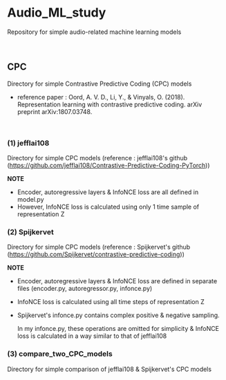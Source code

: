 # Audio_ML_study

Repository for simple audio-related machine learning models

<br/>

## CPC

Directory for simple Contrastive Predictive Coding (CPC) models
* reference paper : Oord, A. V. D., Li, Y., & Vinyals, O. (2018). Representation learning with contrastive predictive coding. arXiv preprint arXiv:1807.03748.

<br/>

### (1) jefflai108

Directory for simple CPC models (reference : jefflai108's github (https://github.com/jefflai108/Contrastive-Predictive-Coding-PyTorch))

**NOTE**
  * Encoder, autoregressive layers & InfoNCE loss are all defined in model.py
  * However, InfoNCE loss is calculated using only 1 time sample of representation Z

### (2) Spijkervet

Directory for simple CPC models (reference : Spijkervet's github (https://github.com/Spijkervet/contrastive-predictive-coding))

**NOTE**
  * Encoder, autoregressive layers & InfoNCE loss are defined in separate files (encoder.py, autoregressor.py, infonce.py)
  * InfoNCE loss is calculated using all time steps of representation Z
  * Spijkervet's infonce.py contains complex positive & negative sampling.
    
    In my infonce.py, these operations are omitted for simplicity & InfoNCE loss is calculated in a way similar to that of jefflai108

### (3) compare_two_CPC_models

Directory for simple comparison of jefflai108 & Spijkervet's CPC models


